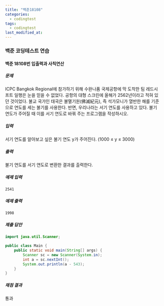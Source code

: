 ```yaml
---
title: "백준18108"
categories:
  - codingtest
tags:
  - codingtest
last_modified_at:
---
```


### 백준 코딩테스트 연습

#### 백준 18108번 입출력과 사칙연산

##### 문제
ICPC Bangkok Regional에 참가하기 위해 수완나품 국제공항에 막 도착한 팀 레드시프트 일행은 눈을 믿을 수 없었다. 공항의 대형 스크린에 올해가 2562년이라고 적혀 있던 것이었다.
불교 국가인 태국은 불멸기원(佛滅紀元), 즉 석가모니가 열반한 해를 기준으로 연도를 세는 불기를 사용한다. 반면, 우리나라는 서기 연도를 사용하고 있다. 불기 연도가 주어질 때 이를 서기 연도로 바꿔 주는 프로그램을 작성하시오.

##### 입력
서기 연도를 알아보고 싶은 불기 연도 y가 주어진다. (1000 ≤ y ≤ 3000)

##### 출력
불기 연도를 서기 연도로 변환한 결과를 출력한다.

##### 예제 입력
```plaintext
2541
```

##### 예제 출력
```plaintext
1998
```

##### 제출 답안
```java
import java.util.Scanner;

public class Main {
    public static void main(String[] args) {
        Scanner sc = new Scanner(System.in);
        int a = sc.nextInt();      
        System.out.println(a - 543);
    }
}
```

##### 채점 결과
통과
